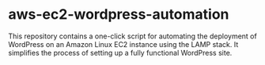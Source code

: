 # aws-ec2-wordpress-automation
This repository contains a one-click script for automating the deployment of WordPress on an Amazon Linux EC2 instance using the LAMP stack. It simplifies the process of setting up a fully functional WordPress site.
